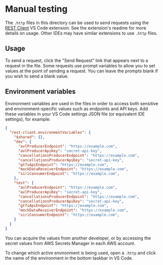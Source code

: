 # Manual testing

The `.http` files in this directory can be used to send requests using the [REST Client](https://marketplace.visualstudio.com/items?itemName=humao.rest-client) VS Code extension.
See the extension's readme for more details on usage. Other IDEs may have similar extensions to use `.http` files.

## Usage

To send a request, click the "Send Request" link that appears next to a request in the file.
Some requests use prompt variables to allow you to set values at the point of sending a request.
You can leave the prompts blank if you wish to send a blank value.

## Environment variables

Environment variables are used in the files in order to access both sensitive and environment-specific values such as endpoints and API keys.
Add these variables in your VS Code settings JSON file (or equivalent IDE settings), for example:

```json
{
  "rest-client.environmentVariables": {
    "$shared": {},
    "dev": {
      "avlProducerEndpoint": "https://example.com",
      "avlProducerApiKey": "secret-api-key",
      "cancellationsProducerEndpoint": "https://example.com",
      "cancellationsProducerApiKey": "secret-api-key",
      "gtfsApiEndpoint": "https://example.com",
      "mockDataReceiverEndpoint": "https://example.com",
      "siriConsumerEndpoint": "https://example.com",
    },
    "test": {
      "avlProducerEndpoint": "https://example.com",
      "avlProducerApiKey": "secret-api-key",
      "cancellationsProducerEndpoint": "https://example.com",
      "cancellationsProducerApiKey": "secret-api-key",
      "gtfsApiEndpoint": "https://example.com",
      "mockDataReceiverEndpoint": "https://example.com",
      "siriConsumerEndpoint": "https://example.com",
    }
  }
}
```

You can acquire the values from another developer, or by accessing the secret values from AWS Secrets Manager in each AWS account.

To change which active environment is being used, open a `.http` and click the name of the environment in the bottom taskbar in VS Code.
